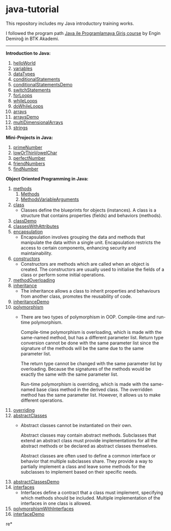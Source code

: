 # java-tutorial
This repository includes my Java introductory training works.

I followed the program path [Java ile Programlamaya Giriş course](https://www.btkakademi.gov.tr/portal/course/java-ile-programlamaya-giris-9617) by Engin Demiroğ in BTK Akademi.

---

**Introduction to Java:**
1. [helloWorld](https://github.com/Pamirus/java-tutorial/blob/main/introduction-to-java/helloWorld.java)
2. [variables](https://github.com/Pamirus/java-tutorial/blob/main/introduction-to-java/variables.java)
3. [dataTypes](https://github.com/Pamirus/java-tutorial/blob/main/introduction-to-java/dataTypes.java)
4. [conditionalStatements](https://github.com/Pamirus/java-tutorial/blob/main/introduction-to-java/conditionalStatements.java)
5. [conditionalStatementsDemo](https://github.com/Pamirus/java-tutorial/blob/main/introduction-to-java/conditionalStatementsDemo.java)
6. [switchStatements](https://github.com/Pamirus/java-tutorial/blob/main/introduction-to-java/switchStatements.java)
7. [forLoops](https://github.com/Pamirus/java-tutorial/blob/main/introduction-to-java/forLoops.java)
8. [whileLoops](https://github.com/Pamirus/java-tutorial/blob/main/introduction-to-java/whileLoops.java)
9. [doWhileLoops](https://github.com/Pamirus/java-tutorial/blob/main/introduction-to-java/doWhileLoops.java)
10. [arrays](https://github.com/Pamirus/java-tutorial/blob/main/introduction-to-java/arrays.java)
11. [arraysDemo](https://github.com/Pamirus/java-tutorial/blob/main/introduction-to-java/arraysDemo.java)
12. [multiDimensionalArrays](https://github.com/Pamirus/java-tutorial/blob/main/introduction-to-java/multiDimensionalArrays.java)
13. [strings](https://github.com/Pamirus/java-tutorial/blob/main/introduction-to-java/strings.java)

**Mini-Projects in Java:**
1. [primeNumber](https://github.com/Pamirus/java-tutorial/blob/main/mini-projects/primeNumber.java)
2. [lowOrThinVowelChar](https://github.com/Pamirus/java-tutorial/blob/main/mini-projects/lowOrThinVowelChar.java)
3. [perfectNumber](https://github.com/Pamirus/java-tutorial/blob/main/mini-projects/perfectNumber.java)
4. [friendNumbers](https://github.com/Pamirus/java-tutorial/blob/main/mini-projects/friendNumbers.java)
5. [findNumber](https://github.com/Pamirus/java-tutorial/blob/main/mini-projects/findNumber.java)

**Object Oriented Programming in Java:**
1. [methods](https://github.com/Pamirus/java-tutorial/tree/main/oop-in-java/methods)
    1. [Methods](https://github.com/Pamirus/java-tutorial/blob/main/oop-in-java/methods/Methods.java)
    2. [MethodsVariableArguments](https://github.com/Pamirus/java-tutorial/blob/main/oop-in-java/methods/MethodsVariableArguments.java)
2. [class](https://github.com/Pamirus/java-tutorial/tree/main/oop-in-java/class)
    * Classes define the blueprints for objects (instances). A class is a structure that contains properties (fields) and behaviors (methods).
3. [classDemo]((https://github.com/Pamirus/java-tutorial/tree/main/oop-in-java/classDemo))
4. [classesWithAttributes](https://github.com/Pamirus/java-tutorial/tree/main/oop-in-java/classesWithAttributes)
5. [encapsulation](https://github.com/Pamirus/java-tutorial/tree/main/oop-in-java/encapsulation)
    * Encapsulation involves grouping the data and methods that manipulate the data within a single unit. Encapsulation restricts the access to certain components, enhancing security and maintainability. 
6. [constructors]((https://github.com/Pamirus/java-tutorial/tree/main/oop-in-java/construction))
    * Constructors are methods which are called when an object is created. The constructors are usually used to initialise the fields of a class or perform some initial operations.
7. [methodOverloading](https://github.com/Pamirus/java-tutorial/tree/main/oop-in-java/methodOverloading)
8. [inheritance](https://github.com/Pamirus/java-tutorial/tree/main/oop-in-java/inheritance)
    * The inheritance allows a class to inherit properties and behaviours from another class, promotes the reusability of code.
9. [inheritanceDemo](https://github.com/Pamirus/java-tutorial/blob/main/oop-in-java/methods/inheritanceDemo)
10. [polymorphism](https://github.com/Pamirus/java-tutorial/blob/main/oop-in-java/methods/polymorphism)
    * There are two types of polymorphism in OOP. Compile-time and run-time polymorphism. 

      Compile-time polymorphism is overloading, which is made with the same-named method, but has a different parameter list. Return type conversion cannot be done with the same parameter list since the signature of the methods will be the same due to the same parameter list.

      The return type cannot be changed with the same parameter list by overloading. Because the signatures of the methods would be exactly the same with the same parameter list.

      Run-time polymorphism is overriding, which is made with the same-named base class method in the derived class. The overridden method has the same parameter list. However, it allows us to make different operations.
11. [overriding](https://github.com/Pamirus/java-tutorial/blob/main/oop-in-java/methods/overriding)
12. [abstractClasses](https://github.com/Pamirus/java-tutorial/blob/main/oop-in-java/methods/abstractClasses)
    * Abstract classes cannot be instantiated on their own.

      Abstract classes may contain abstract methods. Subclasses that extend an abstract class must provide implementations for all the abstract methods or be declared as abstract classes themselves.

      Abstract classes are often used to define a common interface or behavior that multiple subclasses share. They provide a way to partially implement a class and leave some methods for the subclasses to implement based on their specific needs.
13. [abstractClassesDemo](https://github.com/Pamirus/java-tutorial/blob/main/oop-in-java/methods/abstractClassesDemo)
14. [interfaces](https://github.com/Pamirus/java-tutorial/blob/main/oop-in-java/methods/interfaces)
    * Interfaces define a contract that a class must implement, specifying which methods should be included. Multiple implementation of the interfaces in one class is allowed.
15. [polymorphismWithInterfaces](https://github.com/Pamirus/java-tutorial/blob/main/oop-in-java/methods/polymorphismWithInterfaces)
16. [interfaceDemo](https://github.com/Pamirus/java-tutorial/blob/main/oop-in-java/methods/interfaceDemo)

re*
